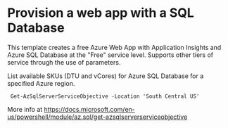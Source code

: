 # Provision a web app with a SQL Database

This template creates a free Azure Web App with Application Insights and Azure SQL Database at the "Free" service level. 
Supports other tiers of service through the use of parameters.

List available SKUs (DTU and vCores) for Azure SQL Database for a specified Azure region.

```pwsh
 Get-AzSqlServerServiceObjective -Location 'South Central US'
```

More info at <https://docs.microsoft.com/en-us/powershell/module/az.sql/get-azsqlserverserviceobjective>
